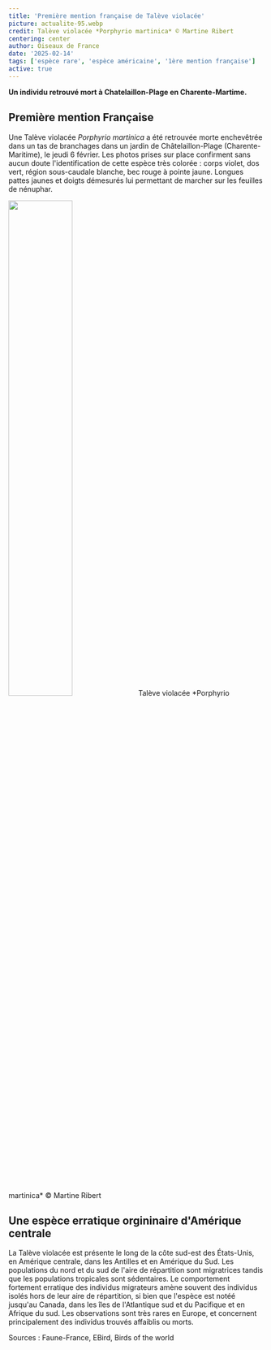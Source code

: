 ```yaml
---
title: 'Première mention française de Talève violacée'
picture: actualite-95.webp
credit: Talève violacée *Porphyrio martinica* © Martine Ribert
centering: center
author: Oiseaux de France
date: '2025-02-14'
tags: ['espèce rare', 'espèce américaine', '1ère mention française']
active: true
---
```


**Un individu retrouvé mort à Chatelaillon-Plage en Charente-Martime.**

## Première mention Française 
Une Talève violacée *Porphyrio martinica* a été retrouvée morte enchevêtrée dans un tas de branchages dans un jardin de Châtelaillon-Plage (Charente-Maritime), le jeudi 6 février. Les photos prises sur place confirment sans aucun doute l'identification de cette espèce très colorée : corps violet, dos vert, région sous-caudale blanche, bec rouge à pointe jaune. Longues pattes jaunes et doigts démesurés lui permettant de marcher sur les feuilles de nénuphar.

<img class="InformativePagePicture" style="width: 50%" src="/news/actualite-95-taleve-violacée.webp"/>
<span class="InformativePagePictureLegend">Talève violacée *Porphyrio martinica* © Martine Ribert</span>

## Une espèce erratique orgininaire d'Amérique centrale 
La Talève violacée est présente le long de la côte sud-est des États-Unis, en Amérique centrale, dans les Antilles et en Amérique du Sud. Les populations du nord et du sud de l'aire de répartition sont migratrices tandis que les populations tropicales sont sédentaires. Le comportement fortement erratique des individus migrateurs amène souvent des individus isolés hors de leur aire de répartition, si bien que l'espèce est notéé jusqu'au Canada, dans les îles de l'Atlantique sud et du Pacifique et en Afrique du sud. Les observations sont très rares en Europe, et concernent principalement des individus trouvés affaiblis ou morts.

Sources : Faune-France, EBird, Birds of the world
